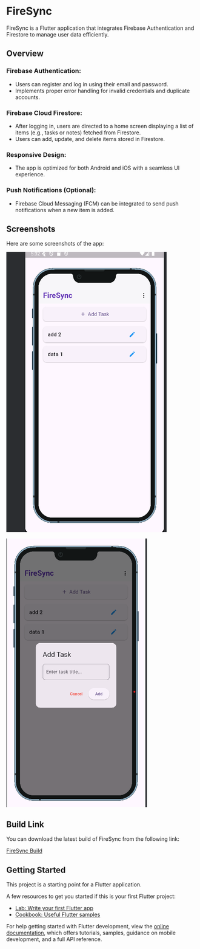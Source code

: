 # FireSync

FireSync is a Flutter application that integrates Firebase Authentication and Firestore to manage user data efficiently.

## Overview

### Firebase Authentication:
- Users can register and log in using their email and password.
- Implements proper error handling for invalid credentials and duplicate accounts.

### Firebase Cloud Firestore:
- After logging in, users are directed to a home screen displaying a list of items (e.g., tasks or notes) fetched from Firestore.
- Users can add, update, and delete items stored in Firestore.

### Responsive Design:
- The app is optimized for both Android and iOS with a seamless UI experience.

### Push Notifications (Optional):
- Firebase Cloud Messaging (FCM) can be integrated to send push notifications when a new item is added.

## Screenshots

Here are some screenshots of the app:

![Screenshot 1](assets/screenshot3.png)


![Screenshot 2](assets/screenshot4.png)

## Build Link

You can download the latest build of FireSync from the following link:

[FireSync Build](https://drive.google.com/file/d/1MwG8njFzy-Hp9KElb9cxXGyCqV1J48Tk/view?usp=sharing)

## Getting Started

This project is a starting point for a Flutter application.

A few resources to get you started if this is your first Flutter project:

- [Lab: Write your first Flutter app](https://docs.flutter.dev/get-started/codelab)
- [Cookbook: Useful Flutter samples](https://docs.flutter.dev/cookbook)

For help getting started with Flutter development, view the
[online documentation](https://docs.flutter.dev/), which offers tutorials,
samples, guidance on mobile development, and a full API reference.
